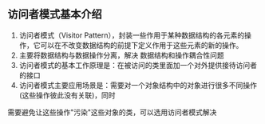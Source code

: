 ## 访问者模式基本介绍

1.  访问者模式（Visitor Pattern），封装一些作用于某种数据结构的各元素的操作，它可以在不改变数据结构的前提下定义作用于这些元素的新的操作。
2.  主要将数据结构与数据操作分离，解决 数据结构和操作耦合性问题
3.  访问者模式的基本工作原理是：在被访问的类里面加一个对外提供接待访问者的接口
4.  访问者模式主要应用场景是：需要对一个对象结构中的对象进行很多不同操作(这些操作彼此没有关联)，同时

需要避免让这些操作&quot;污染&quot;这些对象的类，可以选用访问者模式解决